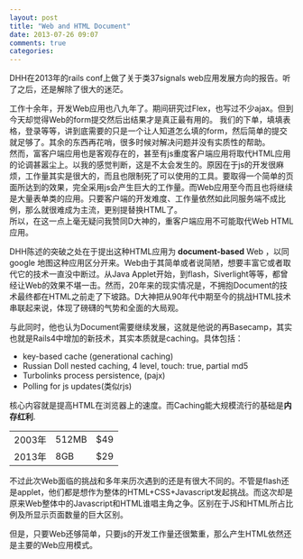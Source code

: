 ```yaml
---
layout: post
title: "Web and HTML Document"
date: 2013-07-26 09:07
comments: true
categories: 
---
```


DHH在2013年的rails conf上做了关于类37signals web应用发展方向的报告。听了之后，还是解除了很大的迷茫。

工作十余年，开发Web应用也八九年了。期间研究过Flex，也写过不少ajax。但到今天却觉得Web的form提交然后出结果才是真正最有用的。
我们的下单，填填表格，登录等等，讲到底需要的只是一个让人知道怎么填的form，然后简单的提交就足够了。其余的东西再花哨，很多时候对解决问题并没有实质性的帮助。  
然而，富客户端应用也是客观存在的，甚至有js重度客户端应用将取代HTML应用的论调甚嚣尘上。以我的感觉判断，这是不太会发生的。原因在于js的开发很麻烦，工作量其实是很大的，而且也限制死了可以使用的工具。要取得一个简单的页面所达到的效果，完全采用js会产生巨大的工作量。而Web应用至今而且也将继续是大量表单类的应用。只要客户端的开发难度、工作量依然如此同服务端不成比例，那么就很难成为主流，更别提替换HTML了。  
所以，在这一点上毫无疑问我赞同D大神的，重客户端应用不可能取代Web HTML应用。

DHH陈述的突破之处在于提出这种HTML应用为 **document-based** Web ，以同google 地图这种应用区分开来。Web由于其简单或者说简陋，想要丰富它或者取代它的技术一直没中断过。从Java Applet开始，到flash，Siverlight等等，都曾经让Web的效果不堪一击。然而，20年来的现实情况是，不拥抱Document的技术最终都在HTML之前走了下坡路。D大神把从90年代中期至今的挑战HTML技术串联起来说，体现了磅礴的气势和全面的大局观。

与此同时，他也认为Document需要继续发展，这就是他说的再Basecamp，其实也就是Rails4中增加的新技术，其实本质就是caching。具体包括：

* key-based cache (generational caching)  
* Russian Doll nested caching, 4 level, touch: true, partial md5  
* Turbolinks process persistence, (pajx)  
* Polling for js updates(类似rjs)  

核心内容就是提高HTML在浏览器上的速度。而Caching能大规模流行的基础是**内存红利**.

<table>
<tr><td>  2003年  </td><td>  512MB </td><td>  $49  </td></tr>
<tr><td>  2013年  </td><td>  8GB   </td><td>  $29  </td></tr>
</table>

不过此次Web面临的挑战和多年来历次遇到的还是有很大不同的。不管是flash还是applet，他们都是想作为整体的HTML+CSS+Javascript发起挑战。而这次却是原来Web整体中的Javascript和HTML谁唱主角之争。区别在于JS和HTML所占比例及所显示页面数量的巨大区别。  

但是，只要Web还够简单，只要js的开发工作量还很繁重，那么产生HTML依然还是主要的Web应用模式。
